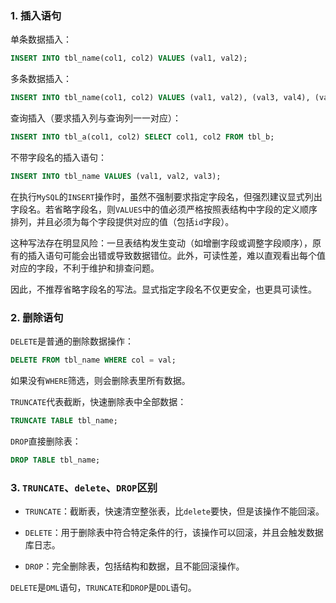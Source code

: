 ### 1. 插入语句

单条数据插入：

~~~ sql
INSERT INTO tbl_name(col1, col2) VALUES (val1, val2);
~~~

多条数据插入：

~~~ sql
INSERT INTO tbl_name(col1, col2) VALUES (val1, val2), (val3, val4), (val5, val6);
~~~

查询插入（要求插入列与查询列一一对应）：

~~~ sql
INSERT INTO tbl_a(col1, col2) SELECT col1, col2 FROM tbl_b;
~~~

不带字段名的插入语句：

```sql
INSERT INTO tbl_name VALUES (val1, val2, val3);
```

在执行`MySQL`的`INSERT`操作时，虽然不强制要求指定字段名，但强烈建议显式列出字段名。若省略字段名，则`VALUES`中的值必须严格按照表结构中字段的定义顺序排列，并且必须为每个字段提供对应的值（包括`id`字段）。

这种写法存在明显风险：一旦表结构发生变动（如增删字段或调整字段顺序），原有的插入语句可能会出错或导致数据错位。此外，可读性差，难以直观看出每个值对应的字段，不利于维护和排查问题。

因此，不推荐省略字段名的写法。显式指定字段名不仅更安全，也更具可读性。

### 2. 删除语句

`DELETE`是普通的删除数据操作：

~~~ sql
DELETE FROM tbl_name WHERE col = val;
~~~

如果没有`WHERE`筛选，则会删除表里所有数据。

`TRUNCATE`代表截断，快速删除表中全部数据：

~~~ sql
TRUNCATE TABLE tbl_name;
~~~

`DROP`直接删除表：

~~~ sql
DROP TABLE tbl_name;
~~~

### 3. `TRUNCATE`、`delete`、`DROP`区别

- `TRUNCATE`：截断表，快速清空整张表，比`delete`要快，但是该操作不能回滚。

- `DELETE`：用于删除表中符合特定条件的行，该操作可以回滚，并且会触发数据库日志。

- `DROP`：完全删除表，包括结构和数据，且不能回滚操作。

`DELETE`是`DML`语句，`TRUNCATE`和`DROP`是`DDL`语句。